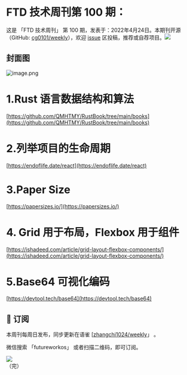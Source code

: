 # FTD 技术周刊第 100 期：
这是 「FTD 技术周刊」 第 100 期，发表于：2022年4月24日。本期刊开源（GitHub: [cg0101/weekly](https://github.com/cg0101/weekly)），欢迎 [issue](https://github.com/cg0101/weekly/issues) 区投稿，推荐或自荐项目。![](https://visitor-badge.glitch.me/badge?page_id=cg0101.weekly) <a href="https://www.linkedin.com/in/%E9%A9%B0-%E5%BC%A0-60669710a/">
        </a>
## 封面图


![image.png](https://cdn.nlark.com/yuque/0/2022/png/132503/1650778373408-9371c710-3cd2-4344-af96-392f73b96d97.png#clientId=u17a5e44c-c7fe-4&crop=0&crop=0&crop=1&crop=1&from=paste&height=1620&id=ue1d1cb2a&margin=%5Bobject%20Object%5D&name=image.png&originHeight=1620&originWidth=1080&originalType=binary&ratio=1&rotation=0&showTitle=false&size=1196905&status=done&style=none&taskId=u997704ca-b384-4f02-abdb-61b4e30283a&title=&width=1080)
# 1.Rust 语言数据结构和算法
[https://github.com/QMHTMY/RustBook/tree/main/books](https://github.com/QMHTMY/RustBook/tree/main/books)
# 2.列举项目的生命周期
[https://endoflife.date/react](https://endoflife.date/react)
# 3.Paper Size
[https://papersizes.io/](https://papersizes.io/)
# 4. Grid 用于布局，Flexbox 用于组件
[https://ishadeed.com/article/grid-layout-flexbox-components/](https://ishadeed.com/article/grid-layout-flexbox-components/)
# 5.Base64 可视化编码
[https://devtool.tech/base64](https://devtool.tech/base64)


## 📅 订阅
本周刊每周日发布，同步更新在语雀 [[zhangchi1024/weekly](https://www.yuque.com/zhangchi1024/weekly)」 。


微信搜索 「futureworkos」 或者扫描二维码，即可订阅。
<div align="left"> <img src="https://cdn.nlark.com/yuque/0/2021/jpeg/132503/1640750963398-e8538e9e-6b96-46f7-abff-c93b56bdd377.jpeg?x-oss-process=image%2Fwatermark%2Ctype_d3F5LW1pY3JvaGVp%2Csize_36%2Ctext_5byg6amw%2Ccolor_FFFFFF%2Cshadow_50%2Ct_80%2Cg_se%2Cx_10%2Cy_10%2Fresize%2Cw_426%2Climit_0" ></div>
    （完）